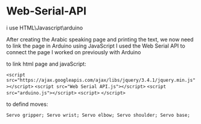 # Web-Serial-API

i use HTML\Javascript\arduino


After creating the Arabic speaking page and printing the text, we now need to link the page in Arduino using JavaScript
I used the Web Serial API to connect the page I worked on previously with Arduino

to link html page and javaScript:

`<script src="https://ajax.googleapis.com/ajax/libs/jquery/3.4.1/jquery.min.js"></script>`
        `<script src="Web Serial API.js"></script>`
       `<script src="arduino.js"></script>`
       `<script>`
       `</script>`
       
       
 to defind moves: 
       
`Servo gripper;
      Servo wrist;
      Servo elbow;
      Servo shoulder;
      Servo base;`
      
      
